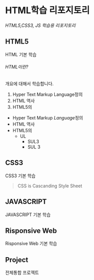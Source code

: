 # HTML학습 리포지토리

*HTML5,CSS3, JS 학습용 리포지토리* 

## HTML5 
HTML 기본 학습

###### HTML이란?
개요에 대해서 학습합니다.
1. Hyper Text Markup Language정의
2. HTML 역사
3. HTML5의 

- Hyper Text Markup *Language*정의
- HTML 역사
- HTML5의 
  - UL
      - SUL3
      - SUL 3


## CSS3
CSS3 기본 학습
> CSS is Cascanding Style Sheet

## JAVASCRIPT 
JAVASCRIPT 기본 학습

## Risponsive Web
Risponsive Web 기본 학습

## Project
전체통합 프로젝트
